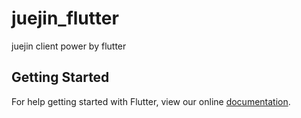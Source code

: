 # juejin_flutter

juejin client power by flutter 

## Getting Started

For help getting started with Flutter, view our online
[documentation](https://flutter.io/).
